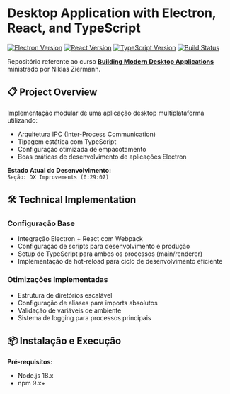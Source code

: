 # Desktop Application with Electron, React, and TypeScript

[![Electron Version](https://img.shields.io/badge/Electron-23.0.0-blue.svg)](https://www.electronjs.org/)
[![React Version](https://img.shields.io/badge/React-18.2.0-%2361DAFB.svg)](https://react.dev/)
[![TypeScript Version](https://img.shields.io/badge/TypeScript-5.0.2-%23007ACC.svg)](https://www.typescriptlang.org/)
[![Build Status](https://img.shields.io/badge/build-passing-brightgreen.svg)]()

Repositório referente ao curso **[Building Modern Desktop Applications](https://www.youtube.com/watch?v=JXr5jT1Yq4A)** ministrado por Niklas Ziermann.

## 📋 Project Overview

Implementação modular de uma aplicação desktop multiplataforma utilizando:

- Arquitetura IPC (Inter-Process Communication)
- Tipagem estática com TypeScript
- Configuração otimizada de empacotamento
- Boas práticas de desenvolvimento de aplicações Electron

**Estado Atual do Desenvolvimento:**  
`Seção: DX Improvements (0:29:07)`

## 🛠️ Technical Implementation

### Configuração Base
- Integração Electron + React com Webpack
- Configuração de scripts para desenvolvimento e produção
- Setup de TypeScript para ambos os processos (main/renderer)
- Implementação de hot-reload para ciclo de desenvolvimento eficiente

### Otimizações Implementadas
- Estrutura de diretórios escalável
- Configuração de aliases para imports absolutos
- Validação de variáveis de ambiente
- Sistema de logging para processos principais

## 📦 Instalação e Execução

**Pré-requisitos:**
- Node.js 18.x
- npm 9.x+
